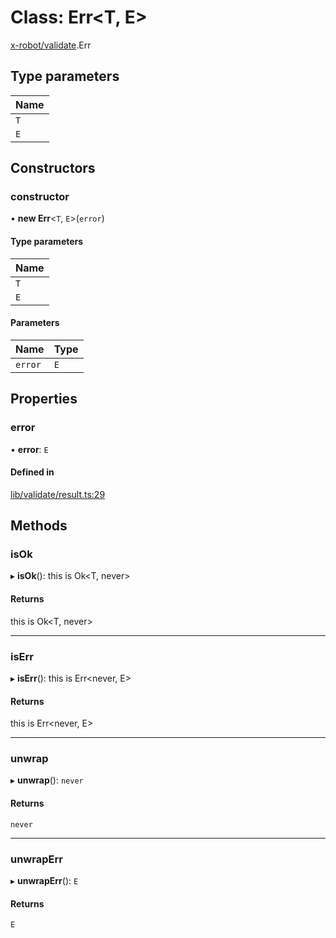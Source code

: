 # Class: Err<T, E\>

[x-robot/validate](../modules/x_robot_validate.md).Err

## Type parameters

| Name |
| :------ |
| `T` |
| `E` |

## Constructors

### constructor

• **new Err**<`T`, `E`\>(`error`)

#### Type parameters

| Name |
| :------ |
| `T` |
| `E` |

#### Parameters

| Name | Type |
| :------ | :------ |
| `error` | `E` |

## Properties

### error

• **error**: `E`

#### Defined in

[lib/validate/result.ts:29](https://github.com/Masquerade-Circus/x-robot/blob/a0ed060/lib/validate/result.ts#L29)

## Methods

### isOk

▸ **isOk**(): this is Ok<T, never\>

#### Returns

this is Ok<T, never\>

___

### isErr

▸ **isErr**(): this is Err<never, E\>

#### Returns

this is Err<never, E\>

___

### unwrap

▸ **unwrap**(): `never`

#### Returns

`never`

___

### unwrapErr

▸ **unwrapErr**(): `E`

#### Returns

`E`
